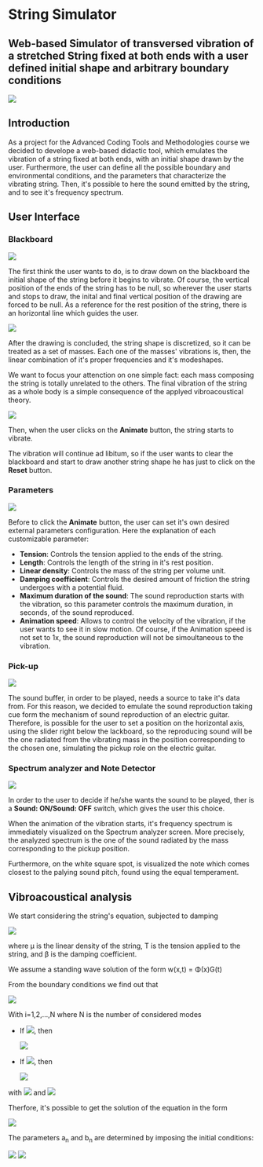 # String Simulator
## Web-based Simulator of transversed vibration of a stretched String fixed at both ends with a user defined initial shape and arbitrary boundary conditions
![](screenshots/overview.jpeg)

## Introduction
As a project for the Advanced Coding Tools and Methodologies course we decided to develope a web-based didactic tool, which emulates the vibration of a string fixed at both ends, with an initial shape drawn by the user. Furthermore, the user can define all the possible boundary and environmental conditions, and the parameters that characterize the vibrating string. Then, it's possible to here the sound emitted by the string, and to see it's frequency spectrum. 

## User Interface

### Blackboard

![](screenshots/drawing.png)

The first think the user wants to do, is to draw down on the blackboard the initial shape of the string before it begins to vibrate. Of course, the vertical position of the ends of the string has to be null, so wherever the user starts and stops to draw, the inital and final vertical position of the drawing are forced to be null. As a reference for the rest position of the string, there is an horizontal line which guides the user.

![](screenshots/discretized.png)

After the drawing is concluded, the string shape is discretized, so it can be treated as a set of masses. Each one of the masses' vibrations is, then, the linear combination of it's proper frequencies and it's modeshapes.

We want to focus your attenction on one simple fact: each mass composing the string is totally unrelated to the others. The final vibration of the string as a whole body is a simple consequence of the applyed vibroacoustical theory.

![](screenshots/animated_string.gif)

Then, when the user clicks on the **Animate** button, the string starts to vibrate. 

The vibration will continue ad libitum, so if the user wants to clear the blackboard and start to draw another string shape he has just to click on the **Reset** button.

### Parameters

![](screenshots/parameters.png)

Before to click the **Animate** button, the user can set it's own desired external parameters configuration. Here the explanation of each customizable parameter:

* **Tension**: Controls the tension applied to the ends of the string.
* **Length**: Controls the length of the string in it's rest position.
* **Linear density**: Controls the mass of the string per volume unit.
* **Damping coefficient**: Controls the desired amount of friction the string undergoes with a potential fluid.  
* **Maximum duration of the sound**: The sound reproduction starts with the vibration, so this parameter controls the maximum duration, in seconds, of the sound reproduced. 
* **Animation speed**: Allows to control the velocity of the vibration, if the user wants to see it in slow motion. Of course, if the Animation speed is not set to 1x, the sound reproduction will not be simoultaneous to the vibration.

### Pick-up

![](screenshots/pickup.png)

The sound buffer, in order to be played, needs a source to take it's data from. For this reason, we decided to emulate the sound reproduction taking cue form the mechanism of sound reproduction of an electric guitar. Therefore, is possible for the user to set a position on the horizontal axis, using the slider right below the lackboard, so the reproducing sound will be the one radiated from the vibrating mass in the position corresponding to the chosen one, simulating the pickup role on the electric guitar. 

### Spectrum analyzer and Note Detector

![](screenshots/spectrum.png)

In order to the user to decide if he/she wants the sound to be played, ther is a **Sound: ON/Sound: OFF** switch, which gives the user this choice.

When the animation of the vibration starts, it's frequency spectrum is immediately visualized on the Spectrum analyzer screen. More precisely, the analyzed spectrum is the one of the sound radiated by the mass corresponding to the pickup position.

Furthermore, on the white square spot, is visualized the note which comes closest to the palying sound pitch, found using the equal temperament. 

## Vibroacoustical analysis

We start considering the string's equation, subjected to damping

<img src="https://render.githubusercontent.com/render/math?math=\Large \mu \frac{\partial^2 w}{\partial x^2}(x,t)=T\frac{\partial^2 w}{\partial t^2}(x,t) - \beta\frac{\partial w}{\partial t}(x,t)">

where μ is the linear density of the string, T is the tension applied to the string, and β is the damping coefficient.

We assume a standing wave solution of the form w(x,t) = Φ(x)G(t)

From the boundary conditions we find out that

<img src="https://render.githubusercontent.com/render/math?math=\large \Phi (x) = sin(\frac{i \pi x}{L})">

With i=1,2,...,N    where N is the number of considered modes

* If <img src="https://render.githubusercontent.com/render/math?math=\beta^2 - 4\mu T (i \pi / L)^2 > 0">, then 

    <img src="https://render.githubusercontent.com/render/math?math=\Large G_i (t) = e^{-\alpha t}(a_i cosh(\omega_i t) %2B b_i sinh(\omega_i t))">
* If <img src="https://render.githubusercontent.com/render/math?math=\beta^2 - 4\mu T (i \pi / L)^2 < 0">, then 

    <img src="https://render.githubusercontent.com/render/math?math=\large G_i (t) = e^{-\alpha t}(a_i cos(\omega_i t) %2B b_i sin(\omega_i t))">
    
with <img src="https://render.githubusercontent.com/render/math?math=\alpha = \frac{\beta}{2\mu}"> and <img src="https://render.githubusercontent.com/render/math?math=\omega_i = \frac{\sqrt{|\beta^2 - 4\mu T (i \pi / L)^2|}}{2\mu}">

Therfore, it's possible to get the solution of the equation in the form

<img src="https://render.githubusercontent.com/render/math?math=\LARGE w(x,t) = e^{-\alpha t} \sum_{1 \le i < \frac{\beta L}{2 \pi \sqrt{T \mu}}} sin(\frac{i \pi x}{L})(a_i cosh(\omega_i t) %2B b_i sinh(\omega_i t)) %2B e^{-\alpha t} \sum_{i > \frac{\beta L}{2 \pi \sqrt{T \mu}}} sin(\frac{i \pi x}{L})(a_i cos(\omega_i t) %2B b_i sin(\omega_i t))">

The parameters a<sub>n</sub> and b<sub>n</sub> are determined by imposing the initial conditions:

<img src="https://render.githubusercontent.com/render/math?math=\large w(x,0) = w_0 (x)">
<img src="https://render.githubusercontent.com/render/math?math=\large \dot{w(x,0)} = \dot{w_0} (x)">


